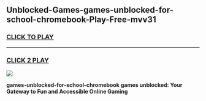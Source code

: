 
## Unblocked-Games-games-unblocked-for-school-chromebook-Play-Free-mvv31
<h3>
<a href="https://premium76.site?title=games-unblocked-for-school-chromebook&ref=23A">CLICK TO PLAY</a></h3>
<hr>

<h3>
<a href="https://premium76.site?title=games-unblocked-for-school-chromebook&ref=23A">CLICK 2 PLAY</a>
  
</h3>

<a href="https://premium76.site?title=games-unblocked-for-school-chromebook&ref=23A"><img src="https://clearcache.store/games.png"></a>


**games-unblocked-for-school-chromebook games unblocked: Your Gateway to Fun and Accessible Online Gaming**
